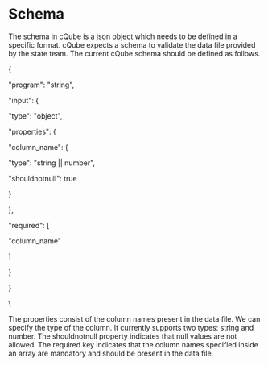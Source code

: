 # Schema

The schema in cQube is a json object which needs to be defined in a specific format. cQube expects a schema to validate the data file provided by the state team. The current cQube schema should be defined as follows.&#x20;

{​​&#x20;

&#x20;   "program": "string",&#x20;

&#x20;   "input": {​​&#x20;

&#x20;       "type": "object",&#x20;

&#x20;       "properties": {​​&#x20;

&#x20;           "column\_name": {​​&#x20;

&#x20;               "type": "string || number",&#x20;

&#x20;               "shouldnotnull": true&#x20;

&#x20;           }&#x20;

&#x20;       },&#x20;

&#x20;       "required": \[&#x20;

&#x20;           "column\_name"&#x20;

&#x20;       ]&#x20;

&#x20;   }&#x20;

}&#x20;

&#x20;\


The properties consist of the column names present in the data file. We can specify the type of the column. It currently supports two types: string and number. The shouldnotnull property indicates that null values are not allowed. The required key indicates that the column names specified inside an array are mandatory and should be present in the data file.&#x20;

